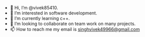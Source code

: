 - 👋 Hi, I’m @vivek85410.
- 👀 I’m interested in software development.
- 🌱 I’m currently learning c++.
- 💞️ I’m looking to collaborate on team work on many projects.
- 📫 How to reach me 
    my email is singhvivek49966@gmail.com
<!---
vivek85410/vivek85410 is a ✨ special ✨ repository because its `README.md` (this file) appears on your GitHub profile.
You can click the Preview link to take a look at your changes.
--->
